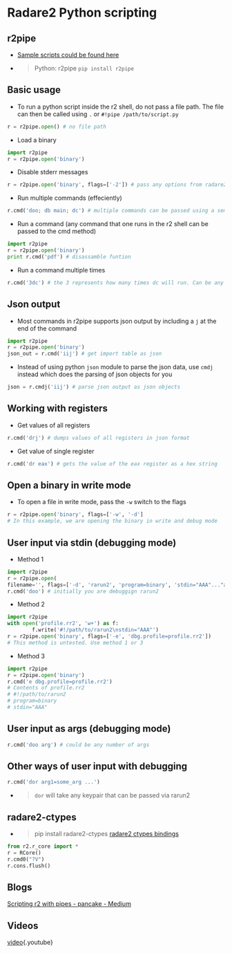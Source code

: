 <!-- TITLE: Radare 2 Python Scripting -->

# Radare2 Python scripting
## r2pipe
- [Sample scripts could be found here](https://github.com/radare/radare2-r2pipe/tree/master/python/examples)
-  > Python: r2pipe `pip install r2pipe` 

## Basic usage

- To run a python script inside the r2 shell, do not pass a file path. The file can then be called using `.` or `#!pipe /path/to/script.py`
```python
r = r2pipe.open() # no file path
```
	
- Load a binary
```python
import r2pipe
r = r2pipe.open('binary')
```
				

- Disable stderr messages
```python
r = r2pipe.open('binary', flags=['-2']) # pass any options from radare2 as a list in the flags parameter. -2 signifies disable stderr
```

- Run multiple commands (effeciently)
```python
r.cmd('doo; db main; dc') # multiple commands can be passed using a semicolon. In the example; doo (open in debug mode), db main (set breakpoint in main, dc (continue (will hit breakpoint))
```

- Run a command (any command that one runs in the r2 shell can be passed to the cmd method)
```python
import r2pipe
r = r2pipe.open('binary')
print r.cmd('pdf') # disassamble funtion 
```

- Run a command multiple times
```python
r.cmd('3dc') # the 3 represents how many times dc will run. Can be any value
```

## Json output
- Most commands in r2pipe supports json output by including a `j` at the end of the command
```python
import r2pipe
r = r2pipe.open('binary')
json_out = r.cmd('iij') # get import table as json
```

- Instead of using python `json` module to parse the json data, use `cmdj` instead which does the parsing of json objects for you
```python
json = r.cmdj('iij') # parse json output as json objects
```

## Working with registers
- Get values of all registers
```python
r.cmd('drj') # dumps values of all registers in json format
```

- Get value of single register
```python
r.cmd('dr eax') # gets the value of the eax register as a hex string
```

## Open a binary in write mode
- To open a file in write mode, pass the `-w` switch to the flags

```python
r = r2pipe.open('binary', flags=['-w', '-d']
# In this example, we are opening the binary in write and debug mode
```


## User input via stdin (debugging mode)
- Method 1
```python
import r2pipe
r = r2pipe.open(
filename='', flags=['-d', 'rarun2', 'program=binary', 'stdin="AAA"..."any rarun2 key/value pairs"'])
r.cmd('doo') # initially you are debuggign rarun2
```

- Method 2
```python
import r2pipe
with open('profile.rr2', 'w+') as f:
		f.write('#!/path/to/rarun2\nstdin="AAA"')
r = r2pipe.open('binary', flags=['-e', 'dbg.profile=profile.rr2'])
# This method is untested. Use method 1 or 3
```

- Method 3
```python
import r2pipe
r = r2pipe.open('binary')
r.cmd('e dbg.profile=profile.rr2')
# Contents of profile.rr2
# #!/path/to/rarun2
# program=binary
# stdin="AAA"
```
## User input as args (debugging mode)
```python
r.cmd('doo arg') # could be any number of args
```

## Other ways of user input with debugging
```python
r.cmd('dor arg1=some_arg ...')
```
- > `dor` will take any keypair that can be passed via rarun2

## radare2-ctypes
- > pip install radare2-ctypes [radare2 ctypes bindings](https://pypi.python.org/pypi/radare2-ctypes)

```python
from r2.r_core import *
r = RCore()
r.cmd0("?V")
r.cons.flush() 
```


## Blogs

  [Scripting r2 with pipes - pancake - Medium](https://medium.com/@trufae/scripting-r2-with-pipes-47a7e14c50aa)
	
## Videos
[video](https://www.youtube.com/watch?v=y69uIxU0eI8){.youtube}
